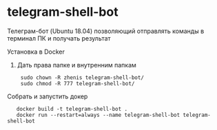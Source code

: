 # telegram-shell-bot

Телеграм-бот (Ubuntu 18.04) позволяющий отправлять команды в терминал ПК и получать результат

Установка в Docker

1. Дать права папке и внутренним папкам

        sudo chown -R zhenis telegram-shell-bot/
        sudo chmod -R 777 telegram-shell-bot/

Собрать и запустить докер

       docker build -t telegram-shell-bot .
       docker run --restart=always --name telegram-shell-bot telegram-shell-bot
